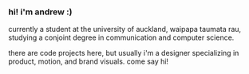### hi! i'm andrew :)

currently a student at the university of auckland, waipapa taumata rau, studying a conjoint degree in communication and computer science.

there are code projects here, but usually i'm a designer specializing in product, motion, and brand visuals. come say hi!


<!--
**andrewqqiu/andrewqqiu** is a ✨ _special_ ✨ repository because its `README.md` (this file) appears on your GitHub profile.

Here are some ideas to get you started:

- 🔭 I’m currently working on ...
- 🌱 I’m currently learning ...
- 👯 I’m looking to collaborate on ...
- 🤔 I’m looking for help with ...
- 💬 Ask me about ...
- 📫 How to reach me: ...
- 😄 Pronouns: ...
- ⚡ Fun fact: ...
-->
